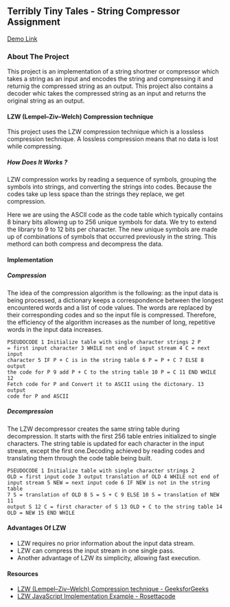 ## Terribly Tiny Tales - String Compressor Assignment

[Demo Link]()

### About The Project

This project is an implementation of a string shortner or compressor which takes a string as an input and encodes the string and compressing it and returnig the compressed string as an output. This project also contains a decoder whic takes the compressed string as an input and returns the original string as an output.

#### LZW (Lempel–Ziv–Welch) Compression technique

This project uses the LZW compression technique which is a lossless compression technique. A lossless compression means that no data is lost while compressing.

##### How Does It Works ?

LZW compression works by reading a sequence of symbols, grouping the symbols into strings, and converting the strings into codes. Because the codes take up less space than the strings they replace, we get compression.

Here we are using the ASCII code as the code table which typically contains 8 binary bits allowing up to 256 unique symbols for data. We try to extend the library to 9 to 12 bits per character. The new unique symbols are made up of combinations of symbols that occurred previously in the string. This methord can both compress and decompress the data.
</br>

#### Implementation

##### Compression

The idea of the compression algorithm is the following: as the input data is being processed, a dictionary keeps a correspondence between the longest encountered words and a list of code values. The words are replaced by their corresponding codes and so the input file is compressed. Therefore, the efficiency of the algorithm increases as the number of long, repetitive words in the input data increases.

<code>PSEUDOCODE
1 Initialize table with single character strings
2 P = first input character
3 WHILE not end of input stream
4 C = next input character
5 IF P + C is in the string table
6 P = P + C
7 ELSE
8 output the code for P
9 add P + C to the string table
10 P = C
11 END WHILE
12 Fetch code for P and Convert it to ASCII using the dictonary.
13 output code for P and ASCII </code>
</br>

##### Decompression

The LZW decompressor creates the same string table during decompression. It starts with the first 256 table entries initialized to single characters. The string table is updated for each character in the input stream, except the first one.Decoding achieved by reading codes and translating them through the code table being built.

<code>PSEUDOCODE
1 Initialize table with single character strings
2 OLD = first input code
3 output translation of OLD
4 WHILE not end of input stream
5 NEW = next input code
6 IF NEW is not in the string table
7 S = translation of OLD
8 S = S + C
9 ELSE
10 S = translation of NEW
11 output S
12 C = first character of S
13 OLD + C to the string table
14 OLD = NEW
15 END WHILE</code>
</br>

#### Advantages Of LZW

- LZW requires no prior information about the input data stream.
- LZW can compress the input stream in one single pass.
- Another advantage of LZW its simplicity, allowing fast execution.
  </br>

#### Resources

- [LZW (Lempel–Ziv–Welch) Compression technique - GeeksforGeeks](https://www.geeksforgeeks.org/lzw-lempel-ziv-welch-compression-technique/#:~:text=LZW%20Decompression,stream%2C%20except%20the%20first%20one.)
- [LZW JavaScript Implementation Example - Rosettacode](http://rosettacode.org/wiki/LZW_compression#JavaScript)
